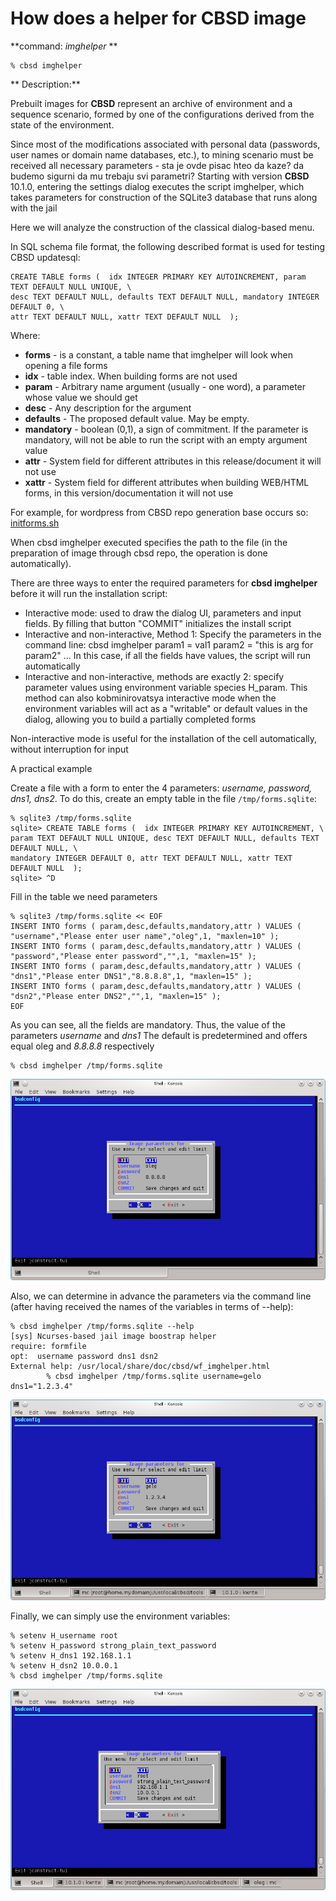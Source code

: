 # How does a helper for CBSD image

**command: *imghelper* **

```
% cbsd imghelper
```

** Description:**

Prebuilt images for **CBSD** represent an archive of environment and a sequence scenario, formed by one of the configurations derived from the state of the environment.

Since most of the modifications associated with personal data (passwords, user names or domain name databases, etc.), to mining scenario must be received all necessary parameters - sta je ovde pisac hteo da kaze? da budemo sigurni da mu trebaju svi parametri? Starting with version **CBSD** 10.1.0, entering the settings dialog executes the script imghelper, which takes parameters for construction of the SQLite3 database that runs along with the jail

Here we will analyze the construction of the classical dialog-based menu.

In SQL schema file format, the following described format is used for testing CBSD updatesql:

```
CREATE TABLE forms (  idx INTEGER PRIMARY KEY AUTOINCREMENT, param TEXT DEFAULT NULL UNIQUE, \
desc TEXT DEFAULT NULL, defaults TEXT DEFAULT NULL, mandatory INTEGER DEFAULT 0, \
attr TEXT DEFAULT NULL, xattr TEXT DEFAULT NULL  );

```

Where:

* **forms** - is a constant, a table name that imghelper will look when opening a file forms
* **idx** - table index. When building forms are not used
* **param** - Arbitrary name argument (usually - one word), a parameter whose value we should get
* **desc** - Any description for the argument
* **defaults** - The proposed default value. May be empty.
* **mandatory** - boolean (0,1), a sign of commitment. If the parameter is mandatory, will not be able to run the script with an empty argument value
* **attr** - System field for different attributes in this release/document it will not use
* **xattr** - System field for different attributes when building WEB/HTML forms, in this version/documentation it will not use

For example, for wordpress from CBSD repo generation base occurs so: [initforms.sh](https://github.com/cbsd/cbsd-scenes/blob/master/img/wordpress/wordpress/bin/initforms.sh)

When cbsd imghelper executed specifies the path to the file (in the preparation of image through cbsd repo, the operation is done automatically).

There are three ways to enter the required parameters for **cbsd imghelper** before it will run the installation script:

* Interactive mode: used to draw the dialog UI, parameters and input fields. By filling that button "COMMIT" initializes the install script
* Interactive and non-interactive, Method 1: Specify the parameters in the command line: cbsd imghelper param1 = val1 param2 = "this is arg for param2" ... In this case, if all the fields have values, the script will run automatically
* Interactive and non-interactive, methods are exactly 2: specify parameter values using environment variable species H_param. This method can also kobminirovatsya interactive mode when the environment variables will act as a "writable" or default values in the dialog, allowing you to build a partially completed forms

Non-interactive mode is useful for the installation of the cell automatically, without interruption for input

A practical example

Create a file with a form to enter the 4 parameters: *username, password, dns1, dns2*. To do this, create an empty table in the file `/tmp/forms.sqlite`:

```
% sqlite3 /tmp/forms.sqlite
sqlite> CREATE TABLE forms (  idx INTEGER PRIMARY KEY AUTOINCREMENT, \
param TEXT DEFAULT NULL UNIQUE, desc TEXT DEFAULT NULL, defaults TEXT DEFAULT NULL, \
mandatory INTEGER DEFAULT 0, attr TEXT DEFAULT NULL, xattr TEXT DEFAULT NULL  );
sqlite> ^D
```

Fill in the table we need parameters

```
% sqlite3 /tmp/forms.sqlite << EOF
INSERT INTO forms ( param,desc,defaults,mandatory,attr ) VALUES ( "username","Please enter user name","oleg",1, "maxlen=10" );
INSERT INTO forms ( param,desc,defaults,mandatory,attr ) VALUES ( "password","Please enter password","",1, "maxlen=15" );
INSERT INTO forms ( param,desc,defaults,mandatory,attr ) VALUES ( "dns1","Please enter DNS1","8.8.8.8",1, "maxlen=15" );
INSERT INTO forms ( param,desc,defaults,mandatory,attr ) VALUES ( "dsn2","Please enter DNS2","",1, "maxlen=15" );
EOF
```
As you can see, all the fields are mandatory. Thus, the value of the parameters *username* and *dns1* The default is predetermined and offers equal oleg and *8.8.8.8* respectively

```
% cbsd imghelper /tmp/forms.sqlite
```

![](img/imghelper1.png)

Also, we can determine in advance the parameters via the command line (after having received the names of the variables in terms of --help):

```
% cbsd imghelper /tmp/forms.sqlite --help
[sys] Ncurses-based jail image boostrap helper
require: formfile
opt:  username password dns1 dsn2
External help: /usr/local/share/doc/cbsd/wf_imghelper.html
        % cbsd imghelper /tmp/forms.sqlite username=gelo dns1="1.2.3.4"
```

![](img/imghelper2.png)

Finally, we can simply use the environment variables:

```
% setenv H_username root
% setenv H_password strong_plain_text_password
% setenv H_dns1 192.168.1.1
% setenv H_dsn2 10.0.0.1
% cbsd imghelper /tmp/forms.sqlite
```
![](img/imghelper3.png)

